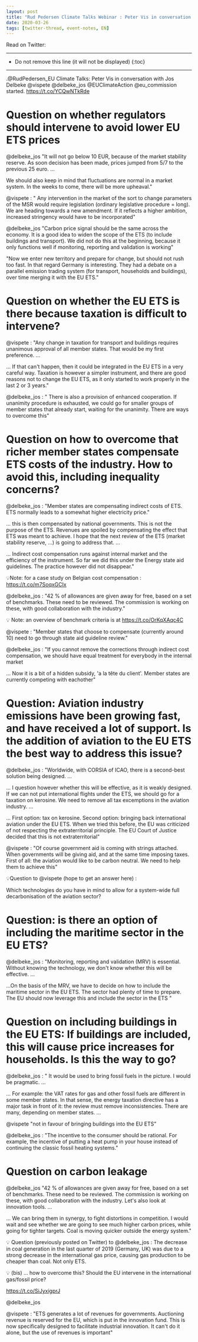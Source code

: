 ```yaml
---
layout: post
title: "Rud Pedersen Climate Talks Webinar : Peter Vis in conversation with Jos Delbeke"
date: 2020-03-26
tags: [twitter-thread, event-notes, EN]
---
```


Read on Twitter: <a href="https://bit.ly/33LM8zU" target="_blank"><i class="fab fa-twitter-square fa-1x" title="twitter-thread"></i></a>

-----
* Do not remove this line (it will not be displayed)
{:toc}
-----

.<span class="tweet-mention">@RudPedersen_EU</span> Climate Talks: Peter Vis in conversation with Jos Delbeke <span class="tweet-mention">@vispete</span> <span class="tweet-mention">@delbeke_jos</span> <span class="tweet-mention">@EUClimateAction</span> @eu_commission started. <a class="tweet-lnk" href="https://t.co/YCQwNTkRde" target="_blank">https://t.co/YCQwNTkRde</a>

# Question on whether regulators should intervene to avoid lower EU ETS prices

<span class="tweet-mention">@delbeke_jos</span>  "It will not go below 10 EUR, because of the market stability reserve. As soon decision has been made, prices jumped from 5/7 to the previous 25 euro. ...

We should also keep in mind that fluctuations are normal in a market system. In the weeks to come, there will be more upheaval."

<span class="tweet-mention">@vispete</span> : " Any intervention in the market of the sort to change parameters of the MSR would require legislation (ordinary legislative procedure = long). We are heading towards a new amendment. If it reflects a higher ambition, increased stringency would have to be incorporated"

<span class="tweet-mention">@delbeke_jos</span> "Carbon price signal should be the same across the economy. It is a good idea to widen the scope of the ETS (to include buildings and transport). We did not do this at the beginning, because it only functions well if monitoring, reporting and validation  is working"

"Now we enter new territory and prepare for change, but should not rush too fast. In that regard Germany is interesting. They had a debate on a parallel emission trading system (for transport, households and buildings), over time merging it with the EU ETS."

# Question on whether the EU ETS is there because taxation is difficult to intervene?

<span class="tweet-mention">@vispete</span> : "Any change in taxation for transport and buildings requires unanimous approval of all member states. That would be my first preference. ...

...  If that can't happen, then it could be integrated in the EU ETS in a very careful way. Taxation is however a simpler instrument, and there are good reasons not to change the EU ETS, as it only started to work properly in the last 2 or 3 years."

<span class="tweet-mention">@delbeke_jos</span> : " There is also a provision of enhanced cooperation. If unanimity procedure is exhausted, we could go for smaller groups of member states that already start, waiting for the unanimity. There are ways to overcome this"

# Question on how to overcome that richer member states compensate ETS costs of the industry. How to avoid this, including inequality concerns?

<span class="tweet-mention">@delbeke_jos</span> : "Member states are compensating indirect costs of ETS. ETS normally leads to a somewhat higher electricity price."

...  this is  then compensated by national governments. This is not the purpose of the ETS. Revenues are spoiled by compensating the effect that ETS was meant to achieve. I hope that the next review of the ETS (market stability reserve, …) is going to address that. ...

... Indirect cost compensation runs against internal market and the efficiency of the instrument. So far we did this under the Energy state aid guidelines. The practice however did not disappear."

💡Note: for a case study on Belgian cost compensation : <a class="tweet-lnk" href="https://t.co/m7SoqxGCIx" target="_blank">https://t.co/m7SoqxGCIx</a>

<span class="tweet-mention">@delbeke_jos</span> : "42 % of allowances are given away for free, based on a set of benchmarks. These need to be reviewed. The commission is working on these, with good collaboration with the industry."

💡 Note: an overview of benchmark criteria is at <a class="tweet-lnk" href="https://t.co/OrKqXAqc4C" target="_blank">https://t.co/OrKqXAqc4C</a>

<span class="tweet-mention">@vispete</span> : "Member states that choose to compensate (currently around 10) need to go through state aid guideline review."

<span class="tweet-mention">@delbeke_jos</span> : "If you cannot remove the corrections through indirect cost compensation, we should have equal treatment for everybody in the internal market

... Now it is a bit of a hidden subsidy, 'a la tête du client'. Member states are currently competing with eachother"

# Question: Aviation industry emissions have been growing fast, and have received a lot of support. Is the addition of aviation to the EU ETS the best way to address this issue?

<span class="tweet-mention">@delbeke_jos</span> : "Worldwide, with CORSIA of ICAO, there is a second-best solution being designed. ...

...  I question however whether this will be effective, as it is weakly designed. If we can not put international flights under the ETS, we should go for a taxation on kerosine. We need to remove all tax excemptions in the aviation industry. ...

...  First option: tax on kerosine. Second option: bringing back international aviation under the EU ETS. When we tried this before, the EU was criticized of not respecting the extraterritorial principle. The EU Court of Justice decided that this is not extraterritorial"

<span class="tweet-mention">@vispete</span> : "Of course government aid is coming with strings attached. When governments will be giving aid, and at the same time imposing taxes. First of all: the aviation would like to be carbon neutral. We need to help them to achieve this"

💡Question to <span class="tweet-mention">@vispete</span> (hope to get an answer here) :

Which technologies do you have in mind to allow for a system-wide full decarbonisation of the aviation sector?

# Question: is there an option of including the maritime sector in the EU ETS?

<span class="tweet-mention">@delbeke_jos</span> : "Monitoring, reporting and validation (MRV) is essential. Without knowing the technology, we don't know whether this will be effective. ...

...On the basis of the MRV, we have to decide on how to include the maritime sector in the EU ETS. The sector had plenty of time to prepare. The EU should now leverage this and include the sector in the ETS "

# Question on including buildings in the EU ETS: If buildings are included, this will cause price increases for households. Is this the way to go?

<span class="tweet-mention">@delbeke_jos</span> : " It would be used to bring fossil fuels in the picture. I would be pragmatic. ...

... For example: the VAT rates for gas and other fossil fuels are different in some member states. In that sense, the energy taxation directive has a major task in front of it: the review must remove inconsistencies. There are many, depending on member states. ...

<span class="tweet-mention">@vispete</span> "not in favour of bringing buildings into the EU ETS"

<span class="tweet-mention">@delbeke_jos</span> : "The incentive to the consumer should be rational. For example, the incentive of putting a heat pump in your house instead of continuing the classic fossil heating systems."

# Question on carbon leakage

<span class="tweet-mention">@delbeke_jos</span> "42 % of allowances are given away for free, based on a set of benchmarks. These need to be reviewed. The commission is working on these, with good collaboration with the industry. Let's also look at innovation tools.  ...

... We can bring them in synergy, to fight distortions in competition. I would wait and see whether we are going to see much higher carbon prices, while going for tighter targets. Coal is moving quicker outside the energy system."

💡 Question (previously posted on Twitter) to <span class="tweet-mention">@delbeke_jos</span> : The decrease in coal generation in the last quarter of 2019 (Germany, UK) was due to a strong decrease in the international gas price, causing gas production to be cheaper than coal. Not only ETS.

💡 (bis) ... how to overcome this? Should the EU intervene in the international gas/fossil price?

<a class="tweet-lnk" href="https://t.co/SiJyxigprJ" target="_blank">https://t.co/SiJyxigprJ</a>

<span class="tweet-mention">@delbeke_jos</span>

<span class="tweet-mention">@vispete</span> : "ETS generates a lot of revenues for governments. Auctioning revenue is reserved for the EU, which is put in the innovation fund. This is now specifically designed to facilitate industrial innovation. It can't do it alone, but the use of revenues is important"
